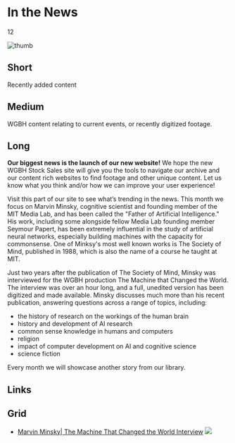 # In the News

12

![thumb](https://s3.amazonaws.com/wgbhstocksales.org/content/collections/in_the_news/News+of+the+World_348x196.png)


## Short

Recently added content

## Medium

WGBH content relating to current events, or recently digitized footage.  

## Long

**Our biggest news is the launch of our new website!**
We hope the new WGBH Stock Sales site will give you the tools to navigate our archive and our 
content rich websites to find footage and other unique content.  Let us know what you think
and/or how we can improve your user experience!

Visit this part of our site to see what’s trending in the news.  This month we focus on Marvin Minsky, cognitive scientist and founding member of the MIT Media Lab, and has been called the "Father of Artificial Intelligence." His work, including some alongside fellow Media Lab founding member Seymour Papert, has been extremely influential in the study of artificial neural networks, especially building machines with the capacity for commonsense. One of Minksy's most well known works is The Society of Mind, published in 1988, which is also the name of a course he taught at MIT.

Just two years after the publication of The Society of Mind, Minsky was interviewed for the WGBH production The Machine that Changed the World. The interview was over an hour long, and a full, unedited version has been digitized and made available. Minsky discusses much more than his recent publication, answering questions across a range of topics, including:

- the history of research on the workings of the human brain
- history and development of AI research
- common sense knowledge in humans and computers
- religion
- impact of computer development on AI and cognitive science
- science fiction


Every month we will showcase another story from our library.  

## Links

## Grid

- [Marvin Minsky| The Machine That Changed the World Interview](http://www.youtube.com/watch?v=QGE2NZfBq38) ![](https://s3.amazonaws.com/wgbhstocksales.org/content/collections/in_the_news/Minsky.png)

